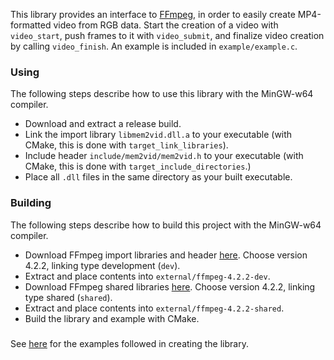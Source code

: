 This library provides an interface to [FFmpeg](https://www.ffmpeg.org/), in order to easily create MP4-formatted video 
 from RGB data. Start the creation of a video with `video_start`, push frames to it with `video_submit`, and finalize
 video creation by calling `video_finish`. An example is included in `example/example.c`.

### Using
The following steps describe how to use this library with the MinGW-w64 compiler.
- Download and extract a release build.
- Link the import library `libmem2vid.dll.a` to your executable (with CMake, this is done with 
 `target_link_libraries`).
- Include header `include/mem2vid/mem2vid.h` to your executable (with CMake, this is done with
 `target_include_directories`.)
- Place all `.dll` files in the same directory as your built executable.

### Building
The following steps describe how to build this project with the MinGW-w64 compiler.
- Download FFmpeg import libraries and header [here](https://ffmpeg.zeranoe.com/builds/). Choose version 4.2.2, 
 linking type development (`dev`).
- Extract and place contents into `external/ffmpeg-4.2.2-dev`.
- Download FFmpeg shared libraries [here](https://ffmpeg.zeranoe.com/builds/). Choose version 4.2.2, 
 linking type shared (`shared`).
- Extract and place contents into `external/ffmpeg-4.2.2-shared`.
- Build the library and example with CMake.

### 
See [here](https://ffmpeg.org/doxygen/4.1/examples.html) for the examples followed in creating the library.